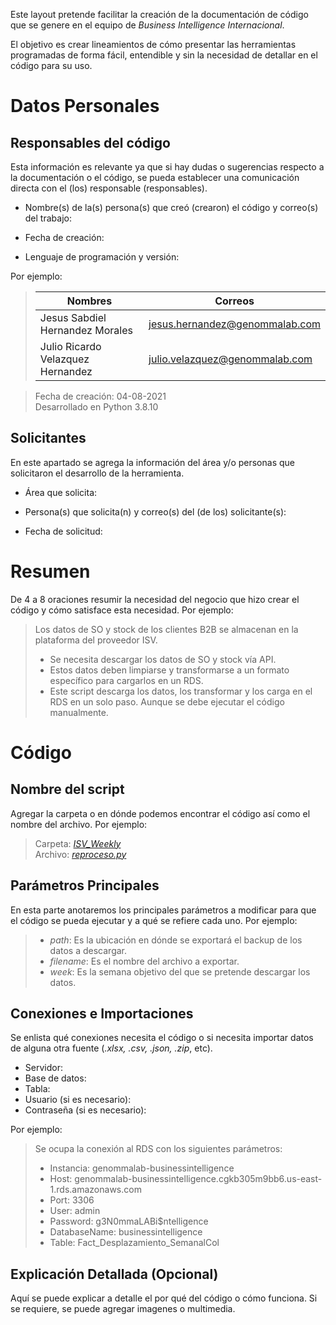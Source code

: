 Este layout pretende facilitar la creación de la documentación de código que se genere en el equipo de *Business Intelligence Internacional*. <br>

El objetivo es crear lineamientos de cómo presentar las herramientas programadas de forma fácil, entendible y sin la necesidad de detallar en el código para su uso.
 
# Datos Personales 

## Responsables del código

Esta información es relevante ya que si hay dudas o sugerencias respecto a la documentación o el código, se pueda establecer una comunicación directa con el (los) responsable (responsables).

- Nombre(s) de la(s) persona(s) que creó (crearon) el código y correo(s) del trabajo:

- Fecha de creación:

- Lenguaje de programación y versión:

Por ejemplo:

> | Nombres | Correos |
> |--------|--------|
> | Jesus Sabdiel Hernandez Morales | jesus.hernandez@genommalab.com |
> | Julio Ricardo Velazquez Hernandez | julio.velazquez@genommalab.com |

> Fecha de creación: 04-08-2021 <br>
> Desarrollado en Python 3.8.10


## Solicitantes

En este apartado se agrega la información del área y/o personas que solicitaron el desarrollo de la herramienta.

- Área que solicita:

- Persona(s) que solicita(n) y correo(s) del (de los) solicitante(s):

- Fecha de solicitud:


# Resumen

De 4 a 8 oraciones resumir la necesidad del negocio que hizo crear el código y cómo satisface esta necesidad. Por ejemplo:

> Los datos de SO y stock de los clientes B2B se almacenan en la plataforma del proveedor ISV.
> - Se necesita descargar los datos de SO y stock vía API.
> - Estos datos deben limpiarse y transformarse a un formato específico para cargarlos en un RDS.
> - Este script descarga los datos, los transformar y los carga en el RDS en un solo paso. Aunque se debe ejecutar el código manualmente.

# Código

## Nombre del script

Agregar la carpeta o en dónde podemos encontrar el código así como el nombre del archivo. Por ejemplo:

> Carpeta: [*ISV_Weekly*](https://github.com/Genomma-Lab-Internacional/businessintelligence/blob/master/ISV_Weekly) <br>
> Archivo: [*reproceso.py*](https://github.com/Genomma-Lab-Internacional/businessintelligence/blob/master/ISV_Weekly/reproceso.py)

## Parámetros Principales
En esta parte anotaremos los principales parámetros a modificar para que el código se pueda ejecutar y a qué se refiere cada uno. Por ejemplo:
> - *path*: Es la ubicación en dónde se exportará el backup de los datos a descargar.
> - *filename*: Es el nombre del archivo a exportar.
> - *week*: Es la semana objetivo del que se pretende descargar los datos.

## Conexiones e Importaciones

Se enlista qué conexiones necesita el código o si necesita importar datos de alguna otra fuente (*.xlsx, .csv, .json, .zip*, etc).

- Servidor:
- Base de datos:
- Tabla:
- Usuario (si es necesario):
- Contraseña (si es necesario):

Por ejemplo:

> Se ocupa la conexión al RDS con los siguientes parámetros:
> - Instancia: genommalab-businessintelligence
> - Host: genommalab-businessintelligence.cgkb305m9bb6.us-east-1.rds.amazonaws.com
> - Port: 3306
> - User: admin
> - Password: g3N0mmaLABi$ntelligence
> - DatabaseName: businessintelligence
> - Table: Fact_Desplazamiento_SemanalCol

## Explicación Detallada (Opcional)

Aquí se puede explicar a detalle el por qué del código o cómo funciona. Si se requiere, se puede agregar imagenes o multimedia.
